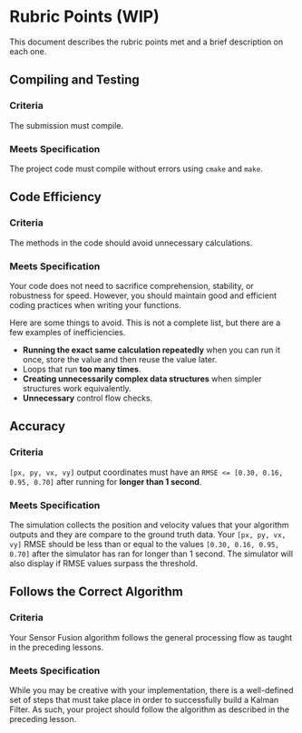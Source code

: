 # Rubric Points (WIP)

This document describes the rubric points met and a brief description on each one.

## Compiling and Testing

### Criteria

The submission must compile.

### Meets Specification

The project code must compile without errors using `cmake` and `make`.

## Code Efficiency

### Criteria

The methods in the code should avoid unnecessary calculations.

### Meets Specification

Your code does not need to sacrifice comprehension, stability, or robustness for speed.
However, you should maintain good and efficient coding practices when writing your functions.

Here are some things to avoid.
This is not a complete list, but there are a few examples of inefficiencies.

- **Running the exact same calculation repeatedly** when you can run it once, store the value and then reuse the value later.
- Loops that run **too many times**.
- **Creating unnecessarily complex data structures** when simpler structures work equivalently.
- **Unnecessary** control flow checks.

## Accuracy

### Criteria

`[px, py, vx, vy]` output coordinates must have an `RMSE <= [0.30, 0.16, 0.95, 0.70]` after running for **longer than 1 second**.

### Meets Specification

The simulation collects the position and velocity values that your algorithm outputs and they are compare to the ground truth data.
Your `[px, py, vx, vy]` RMSE should be less than or equal to the values `[0.30, 0.16, 0.95, 0.70]` after the simulator has ran for longer than 1 second.
The simulator will also display if RMSE values surpass the threshold.

## Follows the Correct Algorithm

### Criteria

Your Sensor Fusion algorithm follows the general processing flow as taught in the preceding lessons.

### Meets Specification

While you may be creative with your implementation, there is a well-defined set of steps that must take place in order to successfully build a Kalman Filter.
As such, your project should follow the algorithm as described in the preceding lesson.
